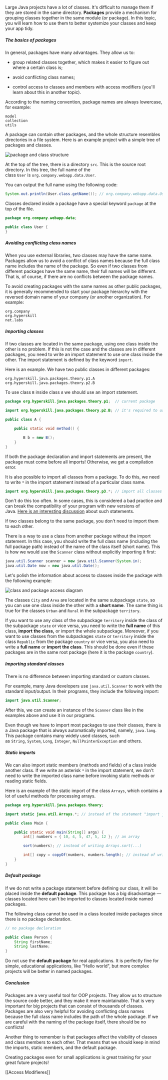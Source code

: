 Large Java projects have a lot of classes. It's difficult to manage them if they are stored in the same directory. **Packages** provide a mechanism for grouping classes together in the same module (or package). In this topic, you will learn how to use them to better systemize your classes and keep your app tidy.

##### The basics of packages

In general, packages have many advantages. They allow us to:

- group related classes together, which makes it easier to figure out where a certain class is;
    
- avoid conflicting class names;
    
- control access to classes and members with access modifiers (you'll learn about this in another topic).
    

According to the naming convention, package names are always lowercase, for example:

```no-highlight
model
collection
utils
```

A package can contain other packages, and the whole structure resembles directories in a file system. Here is an example project with a simple tree of packages and classes.

![package and class structure](https://ucarecdn.com/119ac6ef-23fa-44bf-b5cc-a1b104a8f473/)

At the top of the tree, there is a directory `src`. This is the source root directory. In this tree, the full name of the class `User` is `org.company.webapp.data.User`.

You can output the full name using the following code:

```java
System.out.println(User.class.getName()); // org.company.webapp.data.User
```

Classes declared inside a package have a special keyword `package` at the top of the file.

```java
package org.company.webapp.data;

public class User {
}
```

##### Avoiding conflicting class names

When you use external libraries, two classes may have the same name. Packages allow us to avoid a conflict of class names because the full class name includes the name of the package. So even if two classes from different packages have the same name, their full names will be different. That is, of course, if there are no conflicts between the package names.

To avoid creating packages with the same names as other public packages, it is generally recommended to start your package hierarchy with the reversed domain name of your company (or another organization). For example:

```no-highlight
org.company
org.hyperskill
net.labs
```

##### Importing classes

If two classes are located in the same package, using one class inside the other is no problem. If this is not the case and the classes are in different packages, you need to write an import statement to use one class inside the other. The import statement is defined by the keyword `import`.

Here is an example. We have two public classes in different packages:

```no-highlight
org.hyperskill.java.packages.theory.p1.A
org.hyperskill.java.packages.theory.p2.B
```

To use class `B` inside class `A` we should use an import statement.

```java
package org.hyperskill.java.packages.theory.p1;  // current package

import org.hyperskill.java.packages.theory.p2.B; // it's required to use the import

public class A {

    public static void method() {

        B b = new B();
    }
}
```

If both the package declaration and import statements are present, the package must come before all imports! Otherwise, we get a compilation error.

It is also possible to import all classes from a package. To do this, we need to write `*` in the import statement instead of a particular class name.

```java
import org.hyperskill.java.packages.theory.p3.*; // import all classes from the package
```

Don't do this too often. In some cases, this is considered a bad practice and can break the compatibility of your program with new versions of Java. [Here is an interesting discussion](https://stackoverflow.com/questions/147454/why-using-a-wild-card-with-a-java-import-statement-bad) about such statements.

If two classes belong to the same package, you don't need to import them to each other.

There is a way to use a class from another package without the import statement. In this case, you should write the full class name (including the full package path) instead of the name of the class itself (short name). This is how we would use the `Scanner` class without explicitly importing it first:

```java
java.util.Scanner scanner = new java.util.Scanner(System.in);
java.util.Date now = new java.util.Date();
```

Let's polish the information about access to classes inside the package with the following example:

![class and package access diagram](https://ucarecdn.com/0b07ed22-3058-48a1-96ad-9442d2f5a9ae/)

The classes `City` and `Area` are located in the same subpackage `state`, so you can use one class inside the other with a **short name**. The same thing is true for the classes `Urban` and `Rural` in the subpackage `territory`.

If you want to use any class of the subpackage `territory` inside the class of the subpackage `state` or vice versa, you need to write the **full name** of this class, **import** **the class,** or import the whole subpackage. Moreover, if you want to use classes from the subpackages `state` or `territory` inside the class `Republic` from the package `country` or vice versa, you also need to write a **full name** or **import** **the class**. This should be done even if these packages are in the same root package (here it is the package `country`).

##### Importing standard classes

There is no difference between importing standard or custom classes.

For example, many Java developers use `java.util.Scanner` to work with the standard input/output. In their programs, they include the following import:

```java
import java.util.Scanner;
```

After this, we can create an instance of the `Scanner` class like in the examples above and use it in our programs.

Even though we have to import most packages to use their classes, there is a Java package that is always automatically imported, namely, `java.lang`. This package contains many widely used classes, such as `String`, `System`, `Long`, `Integer`, `NullPointerException` and others.

##### Static imports

We can also import static members (methods and fields) of a class inside another class. If we write an asterisk `*` in the import statement, we don't need to write the imported class name before invoking static methods or reading static fields.

Here is an example of the static import of the class `Arrays`, which contains a lot of useful methods for processing arrays.

```java
package org.hyperskill.java.packages.theory;

import static java.util.Arrays.*; // instead of the statement "import java.util.Arrays;"

public class Main {

    public static void main(String[] args) {
        int[] numbers = { 10, 4, 5, 47, 5, 12 }; // an array

        sort(numbers); // instead of writing Arrays.sort(...)

        int[] copy = copyOf(numbers, numbers.length); // instead of writing Arrays.copyOf(...)
    }
}
```

##### Default package

If we do not write a package statement before defining our class, it will be placed inside the **default package**. This package has a big disadvantage — classes located here can't be imported to classes located inside named packages.

The following class cannot be used in a class located inside packages since there is no package declaration.

```java
// no package declaration

public class Person {
    String firstName;
    String lastName;
}
```

Do not use the **default package** for real applications. It is perfectly fine for simple, educational applications, like "Hello world", but more complex projects will be better in named packages.

##### Conclusion

Packages are a very useful tool for OOP projects. They allow us to structure the source code better, and they make it more maintainable. That is very important for big projects that can consist of thousands of classes. Packages are also very helpful for avoiding conflicting class names because the full class name includes the path of the whole package. If we are careful with the naming of the package itself, there should be no conflicts!

Another thing to remember is that packages affect the visibility of classes and class members to each other. That means that we should keep in mind the imports, static members, and the default package.

Creating packages even for small applications is great training for your great future projects!

[[Access Modifieres]]
